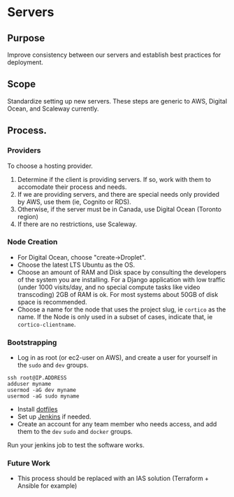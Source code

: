 # Servers

## Purpose

Improve consistency between our servers and establish best practices for deployment.

## Scope

Standardize setting up new servers. These steps are generic to AWS, Digital Ocean, and Scaleway currently. 

## Process.

### Providers

To choose a hosting provider.
1. Determine if the client is providing servers. If so, work with them to accomodate their process and needs.
2. If we are providing servers, and there are special needs only provided by AWS, use them (ie, Cognito or RDS).
3. Otherwise, if the server must be in Canada, use Digital Ocean (Toronto region)
4. If there are no restrictions, use Scaleway.

### Node Creation

  * For Digital Ocean, choose "create->Droplet".
  * Choose the latest LTS Ubuntu as the OS.
  * Choose an amount of RAM and Disk space by consulting the developers of the system you are installing. For a Django application with low traffic (under 1000 visits/day, and no special compute tasks like video transcoding) 2GB of RAM is ok. For most systems about 50GB of disk space is recommended.
  * Choose a name for the node that uses the project slug, ie `cortico` as the name. If the Node is only used in a subset of cases, indicate that, ie `cortico-clientname`.

### Bootstrapping
  
  * Log in as root (or ec2-user on AWS), and create a user for yourself in the `sudo` and `dev` groups.

```
ssh root@IP.ADDRESS
adduser myname
usermod -aG dev myname
usermod -aG sudo myname
```

  * Install [dotfiles](https://github.com/countable-web/dotfiles)
  * Set up [Jenkins](./JENKINS.md) if needed.
  * Create an account for any team member who needs access, and add them to the `dev` `sudo` and `docker` groups.
  
 Run your jenkins job to test the software works.
 
 ### Future Work
 
   * This process should be replaced with an IAS solution (Terraform + Ansible for example)
